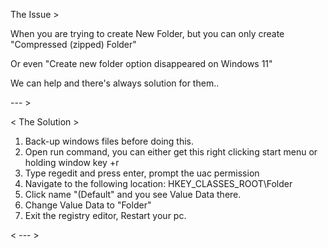 The Issue >

When you are trying to create New Folder, but you can only create "Compressed (zipped) Folder"

Or even "Create new folder option disappeared on Windows 11"

We can help and there's always solution for them..

--- >


< The Solution >


1. Back-up windows files before doing this.
2. Open run command, you can either get this right clicking start menu or holding window key +r 
3. Type regedit and press enter, prompt the uac permission 
4. Navigate to the following location: HKEY_CLASSES_ROOT\Folder
5. Click name "(Default" and you see Value Data there.
6. Change Value Data to "Folder"
7. Exit the registry editor, Restart your pc.


< --- >
